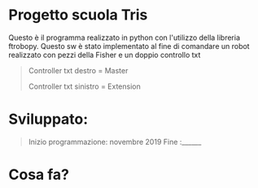 # Progetto scuola Tris
Questo è il programma realizzato in python con l'utilizzo della libreria ftrobopy.
Questo sw è stato implementato al fine di comandare un robot realizzato con pezzi della Fisher
e un doppio controllo txt 
> Controller txt destro = Master
>
> Controller txt sinistro = Extension

# Sviluppato:

>Inizio programmazione: novembre 2019
>Fine :______

# Cosa fa?
# 
